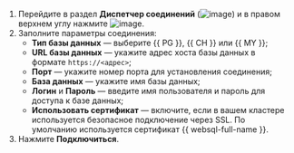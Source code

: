 1. Перейдите в раздел **Диспетчер соединений** (![image](../../_assets/console-icons/folder-tree.svg)) и в правом верхнем углу нажмите ![image](../../_assets/console-icons/square-plus.svg).
1. Заполните параметры соединения:
    * **Тип базы данных** — выберите {{ PG }}, {{ CH }} или {{ MY }};
    * **URL базы данных** — укажите адрес хоста базы данных в формате `https://<адрес>`;
    * **Порт** — укажите номер порта для установления соединения;
    * **База данных** — укажите имя базы данных;
    * **Логин** и **Пароль** — введите имя пользователя и пароль для доступа к базе данных;
    * **Использовать сертификат** — включите, если в вашем кластере используется безопасное подключение через SSL. По умолчанию используется сертификат {{ websql-full-name }}.
1. Нажмите **Подключиться**.